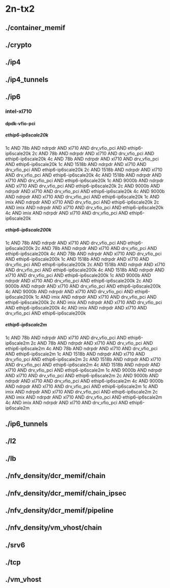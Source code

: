 # 2n-tx2
## ./container_memif
## ./crypto
## ./ip4
## ./ip4_tunnels
## ./ip6
### intel-xl710
#### dpdk-vfio-pci
##### ethip6-ip6scale20k
1c AND 78b AND ndrpdr AND xl710 AND drv_vfio_pci AND ethip6-ip6scale20k
2c AND 78b AND ndrpdr AND xl710 AND drv_vfio_pci AND ethip6-ip6scale20k
4c AND 78b AND ndrpdr AND xl710 AND drv_vfio_pci AND ethip6-ip6scale20k
1c AND 1518b AND ndrpdr AND xl710 AND drv_vfio_pci AND ethip6-ip6scale20k
2c AND 1518b AND ndrpdr AND xl710 AND drv_vfio_pci AND ethip6-ip6scale20k
4c AND 1518b AND ndrpdr AND xl710 AND drv_vfio_pci AND ethip6-ip6scale20k
1c AND 9000b AND ndrpdr AND xl710 AND drv_vfio_pci AND ethip6-ip6scale20k
2c AND 9000b AND ndrpdr AND xl710 AND drv_vfio_pci AND ethip6-ip6scale20k
4c AND 9000b AND ndrpdr AND xl710 AND drv_vfio_pci AND ethip6-ip6scale20k
1c AND imix AND ndrpdr AND xl710 AND drv_vfio_pci AND ethip6-ip6scale20k
2c AND imix AND ndrpdr AND xl710 AND drv_vfio_pci AND ethip6-ip6scale20k
4c AND imix AND ndrpdr AND xl710 AND drv_vfio_pci AND ethip6-ip6scale20k
##### ethip6-ip6scale200k
1c AND 78b AND ndrpdr AND xl710 AND drv_vfio_pci AND ethip6-ip6scale200k
2c AND 78b AND ndrpdr AND xl710 AND drv_vfio_pci AND ethip6-ip6scale200k
4c AND 78b AND ndrpdr AND xl710 AND drv_vfio_pci AND ethip6-ip6scale200k
1c AND 1518b AND ndrpdr AND xl710 AND drv_vfio_pci AND ethip6-ip6scale200k
2c AND 1518b AND ndrpdr AND xl710 AND drv_vfio_pci AND ethip6-ip6scale200k
4c AND 1518b AND ndrpdr AND xl710 AND drv_vfio_pci AND ethip6-ip6scale200k
1c AND 9000b AND ndrpdr AND xl710 AND drv_vfio_pci AND ethip6-ip6scale200k
2c AND 9000b AND ndrpdr AND xl710 AND drv_vfio_pci AND ethip6-ip6scale200k
4c AND 9000b AND ndrpdr AND xl710 AND drv_vfio_pci AND ethip6-ip6scale200k
1c AND imix AND ndrpdr AND xl710 AND drv_vfio_pci AND ethip6-ip6scale200k
2c AND imix AND ndrpdr AND xl710 AND drv_vfio_pci AND ethip6-ip6scale200k
4c AND imix AND ndrpdr AND xl710 AND drv_vfio_pci AND ethip6-ip6scale200k
##### ethip6-ip6scale2m
1c AND 78b AND ndrpdr AND xl710 AND drv_vfio_pci AND ethip6-ip6scale2m
2c AND 78b AND ndrpdr AND xl710 AND drv_vfio_pci AND ethip6-ip6scale2m
4c AND 78b AND ndrpdr AND xl710 AND drv_vfio_pci AND ethip6-ip6scale2m
1c AND 1518b AND ndrpdr AND xl710 AND drv_vfio_pci AND ethip6-ip6scale2m
2c AND 1518b AND ndrpdr AND xl710 AND drv_vfio_pci AND ethip6-ip6scale2m
4c AND 1518b AND ndrpdr AND xl710 AND drv_vfio_pci AND ethip6-ip6scale2m
1c AND 9000b AND ndrpdr AND xl710 AND drv_vfio_pci AND ethip6-ip6scale2m
2c AND 9000b AND ndrpdr AND xl710 AND drv_vfio_pci AND ethip6-ip6scale2m
4c AND 9000b AND ndrpdr AND xl710 AND drv_vfio_pci AND ethip6-ip6scale2m
1c AND imix AND ndrpdr AND xl710 AND drv_vfio_pci AND ethip6-ip6scale2m
2c AND imix AND ndrpdr AND xl710 AND drv_vfio_pci AND ethip6-ip6scale2m
4c AND imix AND ndrpdr AND xl710 AND drv_vfio_pci AND ethip6-ip6scale2m
## ./ip6_tunnels
## ./l2
## ./lb
## ./nfv_density/dcr_memif/chain
## ./nfv_density/dcr_memif/chain_ipsec
## ./nfv_density/dcr_memif/pipeline
## ./nfv_density/vm_vhost/chain
## ./srv6
## ./tcp
## ./vm_vhost
